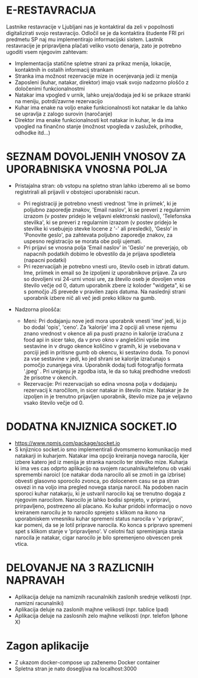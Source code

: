 # E-RESTAVRACIJA

Lastnike restavracije v Ljubljani nas je kontaktiral da zeli v popolnosti digitalizirati svojo restavracijo. Odločil se je da kontaktira študente FRI pri predmetu SP naj mu implementirajo informacijski sistem. Lastnik restavracije je pripravljena plačati veliko vsoto denarja, zato je potrebno ugoditi vsem njegovim zahtevam:

- Implementacija statične spletne strani za prikaz menija, lokacije, kontaktnih in ostalih informacij strankam
- Stranka ima možnost rezervacije mize in ocenjevanja jedi iz menija
- Zaposleni (kuhar, natakar, direktor) imajo vsak svojo nadzorno ploščo z določenimi funkcionalnostmi
- Natakar ima vpogled v urnik, lahko ureja/dodaja jed ki se prikaze stranki na meniju, potrdi/zavrne rezervacijo
- Kuhar ima enake na voljo enake funkcionalnosti kot natakar le da lahko se upravlja z zalogo surovin (naročanje)
- Direktor ima enake funkcionalnosti kot natakar in kuhar, le da ima vpogled na finančno stanje (možnost vpogleda v zaslužek, prihodke, odhodke itd...)


# SEZNAM DOVOLJENIH VNOSOV ZA UPORABNISKA VNOSNA POLJA

- Pristajalna stran: ob vstopu na spletno stran lahko izberemo ali se bomo registrirali ali
prijavili v obstojeci uporabniski racun. 
  - Pri registraciji je potrebno vnesti vrednost 'Ime in priimek', 
ki je poljubno zaporedje znakov, 'Email naslov', ki se preveri z regularnim izrazom (v postev pridejo le veljavni
elektronski naslovi), 'Telefonska stevilka', ki se preveri z regularnim izrazom (v postev pridejo le stevilke ki vsebujejo 
stevke locene z '-' ali presledki), 'Geslo' in 'Ponovite geslo', pa zahtevata poljubno zaporedje znakov, za uspesno registracijo
se morata obe polji ujemati.
  - Pri prijavi se vnosna polja 'Email naslov' in 'Geslo' ne preverjajo, ob napacnih podatkih dobimo le obvestilo da je 
  prijava spodletela (napacni podatki)
  - Pri rezervacijah je potrebno vnesti uro, število oseb in izbrati datum. Ime, priimek in email so že izpoljeni iz uporabnikove prijave. Za uro so dovoljeni vsi 24-urni vnosi ure, za število oseb je dovoljen vnos število večje od 0, datum uporabnik zbere iz koloder "widgeta", ki se s pomočjo JS prevede v pravilen zapis datuma. Na naslednji strani uporabnik izbere nič ali več jedi preko klikov na gumb.
 
- Nadzorna ploošča:
  - Meni: Pri dodajanju nove jedi mora uporabnik vnesti 'ime' jedi, ki jo bo dodal 'opis', 'ceno'. Za 'kalorije' ima 2 opciji ali vnese njemu znano vrednost v okence ali pa pusti prazno in kalorije izračuna z food api in sicer tako, da v prvo okno v angleščini vpiše ime sestavine in v drugo okence količino v gramih, ki je vsebovana v porciji jedi in pritisne gumb ob okencu, ki sestavino doda. To ponovi za vse sestavine v jedi, ko jed shrani se kalorije izračunajo s pomočjo zunanjega vira. Uporabnik dodaj tudi fotografijo formata '.jpeg' . Pri urejanju je zgodba ista, le da so tukaj predhodne vredosti že prisotne v okencih.
  - Rezervacije: Pri rezervacijah so edina vnosna polja v dodajanju rezervacij k naročilom, in sicer natakar in število mize. Natakar je že izpoljen in je trenutno prijavljen uporabnik, število mize pa je veljavno vsako število večje od 0.
  
  
  
# DODATNA KNJIZNICA SOCKET.IO
  - https://www.npmjs.com/package/socket.io
  - S knjiznico socket.io smo implementirali dvomsmerno komunikacijo med natakarji in kuharjem. Natakar ima opcijo kreiranja novega narocila, kjer izbere katero jed iz menija je stranka narocilo ter stevilko mize. Kuharja ki ima ves cas odprto aplikacijo na svojem racunalniku/telefonu ob vsaki spremembi naroicl (ce natakar doda narocilo ali se zmoti in ga izbrise) obvesti glasovno sporocilo zvonca, po dolocenem casu se pa stran osvezi in na voljo ima pregled novega stanja narocil. Na podoben nacin sporoci kuhar natakarju, ki je ustvaril narocilo kaj se trenutno dogaja z njegovim narocilom. Narocilo je lahko bodisi sprejeto, v pripravi, prirpavljeno, postrezeno ali placano. Ko kuhar pridobi informacijo o novo kreiranem narocilu je to narocilo sprejeto s klikom na ikono na uporabniskem vmesniku kuhar spremeni status narocila v 'v pripravi', kar pomeni, da se je lotil priprave narocila. Ko konca s pripravo spremeni spet s klikom stanje v 'pripravljeno'. V celotni fazi spreminjanja stanja narocila je natakar, cigar narocilo je bilo spremenjeno obvescen prek vtica.

# DELOVANJE NA 3 RAZLICNIH NAPRAVAH
- Aplikacija deluje na namiznih racunalnikih zaslonih srednje velikosti (npr. namizni racunalniki)
- Aplikacija deluje na zaslonih majhne velikosti (npr. tablice Ipad)
- Aplikacija deluje na zaslosnih zelo majhne velikosti (npr. telefon Iphone X)

# Zagon aplikacije
- Z ukazom docker-compose up zaženemo Docker container
- Spletna stran je nato dosegljiva na localhost:3000